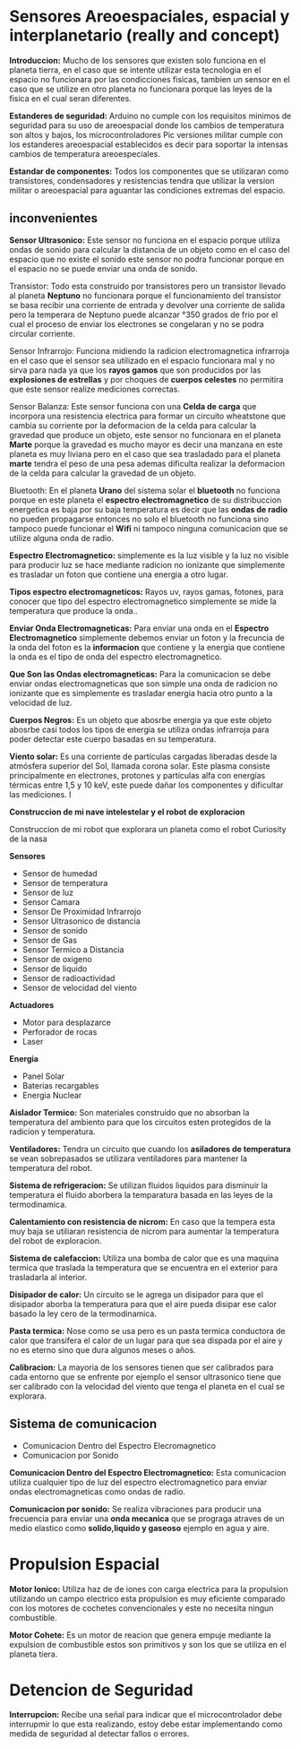 # Sensores Areoespaciales, espacial y interplanetario (really and concept)

**Introduccion:** Mucho de los sensores que existen solo funciona en el planeta tierra, en el caso que se intente utilizar esta tecnologia en el espacio no funcionara por las condicciones fisicas, tambien un sensor en el caso que se utilize en otro planeta no funcionara porque las leyes de la fisica en el cual seran diferentes.

**Estanderes de seguridad:** Arduino no cumple con los requisitos minimos de seguridad para su uso de areoespacial donde los cambios de temperatura son altos y bajos, los microcontroladores Pic versiones militar cumple con los estanderes areoespacial establecidos es decir para soportar la intensas cambios de temperatura areoespeciales.

**Estandar de componentes:** Todos los componentes que se utilizaran como transistores, condensadores y resistencias tendra que utilizar la version militar o areoespacial para aguantar las condiciones extremas del espacio.

## inconvenientes 

**Sensor Ultrasonico:** Este sensor no funciona en el espacio porque utiliza ondas de sonido para calcular la distancia de un objeto como en el caso del espacio que no existe el sonido este sensor no podra funcionar porque en el espacio no se puede enviar una onda de sonido.

Transistor: Todo esta construido por transistores pero un transistor llevado al planeta **Neptuno** no funcionara porque el funcionamiento del transistor se basa recibir una corriente de entrada y devolver una corriente de salida pero la temperara de Neptuno puede alcanzar °350 grados de frio por el cual el proceso de enviar los electrones se congelaran y no se podra circular corriente.

Sensor Infrarrojo: Funciona midiendo la radicion electromagnetica infrarroja en el caso que el sensor sea utilizado en el espacio funcionara  mal y no sirva para nada ya que los **rayos gamos** que son producidos por las **explosiones de estrellas** y por choques de **cuerpos celestes** no permitira que este sensor realize mediciones correctas. 

Sensor Balanza: Este sensor funciona con una **Celda de carga** que incorpora una resistencia electrica para formar un circuito wheatstone que cambia su corriente por la deformacion de la celda para calcular la gravedad que produce un objeto, este sensor no funcionara en el planeta **Marte** porque la gravedad es mucho mayor es decir una manzana en este planeta es muy liviana pero en el caso que sea trasladado para el planeta **marte** tendra el peso de una pesa ademas dificulta realizar la deformacion de la celda para calcular la gravedad de un objeto.

Bluetooth: En el planeta **Urano** del sistema solar el **bluetooth** no funciona porque en este planeta el **espectro electromagnetico** de su distribuccion energetica es baja por su baja temperatura es decir que las **ondas de radio** no pueden propagarse entonces no solo el bluetooth no funciona sino tampoco puede funcionar el **Wifi** ni tampoco ninguna comunicacion que se utilize alguna onda de radio. 

**Espectro Electromagnetico:** simplemente es la luz visible y la luz no visible para producir luz se hace mediante radicion no ionizante que simplemente es trasladar un foton que contiene una energia a otro lugar. 

**Tipos espectro electromagneticos:** Rayos uv, rayos gamas, fotones, para conocer que tipo del espectro electromagnetico simplemente se mide la temperatura que produce la onda..

**Enviar Onda Electromagneticas:** Para enviar una onda en el **Espectro Electromagnetico** simplemente debemos enviar un foton y la frecuncia de la onda del foton es la **informacion** que contiene y la energia que contiene la onda es el tipo de onda del espectro electromagnetico.

**Que Son las Ondas electromagneticas:** Para la comunicacion se debe enviar ondas electromagneticas que son simple una onda de radicion no ionizante que es simplemente es trasladar energia hacia otro punto a la velocidad de luz.

**Cuerpos Negros:** Es un objeto que abosrbe energia ya que este objeto abosrbe casi todos los tipos de energia se utiliza ondas infrarroja para poder detectar este cuerpo basadas en su temperatura.

**Viento solar:** Es una corriente de partículas cargadas liberadas desde la atmósfera superior del Sol, llamada corona solar. Este plasma consiste principalmente en electrones, protones y partículas alfa con energías térmicas entre 1,5 y 10 keV, este puede dañar los componentes y dificultar las mediciones. I

**Construccion de mi nave intelestelar y el robot de exploracion**

Construccion de mi robot que explorara un planeta como el robot Curiosity de la nasa

**Sensores**

* Sensor de humedad
* Sensor de temperatura
* Sensor de luz 
* Sensor Camara
* Sensor De Proximidad Infrarrojo
* Sensor Ultrasonico de distancia
* Sensor de sonido
* Sensor de Gas
* Sensor Termico a Distancia
* Sensor de oxigeno
* Sensor de liquido
* Sensor de radioactividad
* Sensor de velocidad del viento

**Actuadores**

* Motor para desplazarce
* Perforador de rocas
* Laser


**Energia**

* Panel Solar
* Baterias recargables
* Energia Nuclear


**Aislador Termico:** Son materiales construido que no absorban la temperatura del ambiento para que los circuitos esten protegidos de la radicion y temperatura.

**Ventiladores:** Tendra un circuito que cuando los **asiladores de temperatura** se vean sobrepasados se utilizara ventiladores para mantener la temperatura del robot.

**Sistema de refrigeracion:** Se utilizan fluidos liquidos para disminuir la temperatura el fluido aborbera la temparatura basada en las leyes de la termodinamica.

**Calentamiento con resistencia de nicrom:** En caso que la tempera esta muy baja se utiliaran resistencia de nicrom para aumentar la temperatura del robot de exploracion.

**Sistema de calefaccion:** Utiliza una bomba de calor que es una maquina termica que traslada la temperatura que se encuentra en el exterior para trasladarla al interior.

**Disipador de calor:** Un circuito se le agrega un disipador para que el disipador aborba la temperatura para que el aire pueda disipar ese calor basado la ley cero de la termodinamica.

**Pasta termica:** Nose como se usa pero es un pasta termica conductora de calor que transifera el calor de un lugar para que sea dispada por el aire y no es eterno sino que dura algunos meses o años.

**Calibracion:** La mayoria de los sensores tienen que ser calibrados para cada entorno que se enfrente por ejemplo el sensor ultrasonico tiene que ser calibrado con la velocidad del viento que tenga el planeta en el cual se explorara.

## Sistema de comunicacion

* Comunicacion Dentro del Espectro Elecromagnetico
* Comunicacion por Sonido


**Comunicacion Dentro del Espectro Electromagnetico:** Esta comunicacion utiliza cualquier tipo de luz del espectro electromagnetico para enviar ondas electromagneticas como ondas de radio.

**Comunicacion por sonido:** Se realiza vibraciones para producir una frecuencia para enviar una **onda mecanica** que se prograga atraves de un medio elastico como **solido,liquido y gaseoso** ejemplo en agua y aire.

# Propulsion Espacial

**Motor Ionico:** Utiliza haz de de iones con carga electrica para la propulsion utilizando un campo electrico esta propulsion es muy eficiente comparado con los motores de cochetes convencionales y este no necesita ningun combustible.

**Motor Cohete:** Es un motor de reacion que genera empuje mediante la expulsion de combustible estos son primitivos y son los que se utiliza en el planeta tiera.

# Detencion de Seguridad

**Interrupcion:** Recibe una señal para indicar que el microcontrolador debe interrupmir lo que esta realizando, estoy debe estar implementando como medida de seguridad al detectar fallos o errores. 





